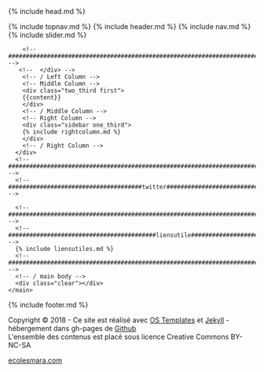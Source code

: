 {% include head.md %}
<body id="top">
<!-- ################################################################################################ --> 
<!-- ################################################################################################ --> 
<!-- #########################################topnav####################################################### -->
{% include topnav.md %}
<?
include "echo.php";
?>
<!-- ################################################################################################ --> 
<!-- ################################################################################################ --> 
<!-- ###########################################header##################################################### -->
{% include header.md %}
<!-- ################################################################################################ --> 
<!-- ################################################################################################ --> 
<!-- ##########################################nav###################################################### -->
{% include nav.md %}
<!-- ################################################################################################ --> 
<!-- ################################################################################################ --> 
<!-- ##########################################slider###################################################### -->
{% include slider.md %}
<!-- ################################################################################################ --> 
<!-- ################################################################################################ --> 
<!-- ################################################################################################ -->
<div class="wrapper row3">
  <div class="rounded">
    <main class="container clear"> 
      <!-- main body --> 
      <!-- ################################################################################################ -->
      <div class="group btmspace-30"> 
        <!-- Left Column -->
		<!-- <div class="one_quarter first"> --> 
          <!-- ################################################################################################ -->
        
		<!-- ################################################################################################ --> 
       <!--  </div> -->
        <!-- / Left Column --> 
        <!-- Middle Column -->
		<div class="two_third first">
        {{content}}
		</div>
        <!-- / Middle Column --> 
        <!-- Right Column -->
		<div class="sidebar one_third">
        {% include rightcolumn.md %}
		</div>
        <!-- / Right Column --> 
      </div>
      <!-- ################################################################################################ --> 
      <!-- ######################################twitter########################################################## -->
     
      <!-- ################################################################################################ --> 
      <!-- ##########################################liensutile###################################################### -->
      {% include liensutiles.md %}
      <!-- ################################################################################################ --> 
      <!-- / main body -->
      <div class="clear"></div>
    </main>
  </div>
</div>
<!-- ################################################################################################ --> 
<!-- ################################################################################################ --> 
<!-- ##########################################footer###################################################### -->
{% include footer.md %}
<!-- ################################################################################################ --> 
<!-- ################################################################################################ --> 
<!-- ################################################################################################ -->
<div class="wrapper row5">
  <div id="copyright" class="clear"> 
    <!-- ################################################################################################ -->
    <p class="fl_left">Copyright &copy; 2018 - Ce site est réalisé avec <a target="_blank" href="https://www.os-templates.com/" >OS Templates</a> et <a target="_blank" href="https://jekyllrb.com/">Jekyll</a> - hébergement dans gh-pages de <a target="_blank" href="https://github.com" >Github </a> <i class="fa fa-github"></i>  </br> L'ensemble des contenus est placé sous licence Creative Commons BY-NC-SA  </p>	
    <p class="fl_right"><a href="http://ecolesmara.com">ecolesmara.com</a></p>
    <!-- ################################################################################################ --> 
  </div>
</div>
<!-- JAVASCRIPTS --> 
<script src="{{site.baseurl}}/layout/scripts/jquery.min.js"></script> 
<script src="{{site.baseurl}}/layout/scripts/jquery.fitvids.min.js"></script> 
<script src="{{site.baseurl}}/layout/scripts/jquery.mobilemenu.js"></script> 
<script src="{{site.baseurl}}/layout/scripts/tabslet/jquery.tabslet.min.js"></script>
</body>
</html>
